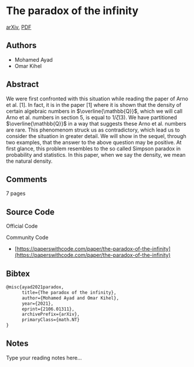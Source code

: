 
# The paradox of the infinity

[arXiv](https://arxiv.org/abs/2106.01311), [PDF](https://arxiv.org/pdf/2106.01311.pdf)

## Authors

- Mohamed Ayad
- Omar Kihel

## Abstract

We were first confronted with this situation while reading the paper of Arno et al. [1]. In fact, it is in the paper [1] where it is shown that the density of certain algebraic numbers in $\overline{\mathbb{Q}}$, which we will call Arno et al. numbers in section 5, is equal to $1/\zeta(3)$. We have partitioned $\overline{\mathbb{Q}}$ in a way that suggests these Arno et al. numbers are rare. This phenomenom struck us as contradictory, which lead us to consider the situation in greater detail. We will show in the sequel, through two examples, that the answer to the above question may be positive. At first glance, this problem resembles to the so called Simpson paradox in probability and statistics. In this paper, when we say the density, we mean the natural density.

## Comments

7 pages

## Source Code

Official Code



Community Code

- [https://paperswithcode.com/paper/the-paradox-of-the-infinity](https://paperswithcode.com/paper/the-paradox-of-the-infinity)

## Bibtex

```tex
@misc{ayad2021paradox,
      title={The paradox of the infinity}, 
      author={Mohamed Ayad and Omar Kihel},
      year={2021},
      eprint={2106.01311},
      archivePrefix={arXiv},
      primaryClass={math.NT}
}
```

## Notes

Type your reading notes here...

